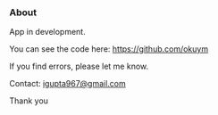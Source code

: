 
### About

App in development. 

You can see the code here: https://github.com/okuym

If you find errors, please let me know.

Contact: igupta967@gmail.com

Thank you

